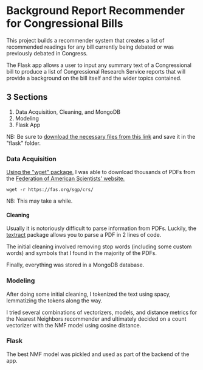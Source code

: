 <h1> Background Report Recommender for Congressional Bills</h1>

This project builds a recommender system that creates a list of
recommended readings for any bill currently being debated or
was previously debated in Congress.

The Flask app allows a user to input any summary text of a Congressional
bill to produce a list of Congressional Research Service reports that will
provide a background on the bill itself and the wider topics contained.

<h2> 3 Sections</h2>

1. Data Acquisition, Cleaning, and MongoDB
2. Modeling
3. Flask App

NB: Be sure to [download the necessary files from this link](https://drive.google.com/file/d/1rBueZfFXD5m89x3GnzBDrrksYpSf_W3D/view?usp=sharing) and save it in the "flask" folder.


<h3> Data Acquisition </h3>

[Using the "wget" package,](http://www.gnu.org/software/wget/) I was able
to download thousands of PDFs from the [Federation of American Scientists'
website.](https://fas.org/sgp/crs/)

```shell
wget -r https://fas.org/sgp/crs/

```
NB: This may take a while.

<h4> Cleaning </h4>

Usually it is notoriously difficult to parse information from PDFs.
Luckily, the [textract](http://textract.readthedocs.io/en/stable/) 
package allows you to parse a PDF in 2 lines of code.

The initial cleaning involved removing stop words (including some custom words)
and symbols that I found in the majority of the PDFs.

Finally, everything was stored in a MongoDB database.

<h3> Modeling </h3>

After doing some initial cleaning, I tokenized the text using 
spacy, lemmatizing the tokens along the way.

I tried several combinations of vectorizers, models, and distance
metrics for the Nearest Neighbors recommender and ultimately decided
on a count vectorizer with the NMF model using cosine distance.

<h3> Flask </h3>

The best NMF model was pickled and used as part of the 
backend of the app.
